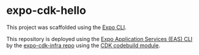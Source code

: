# expo-cdk-hello

This project was scaffolded using the [Expo CLI](https://docs.expo.dev/workflow/expo-cli/#expo-init).



This repository is deployed using the [Expo Application Services (EAS) CLI](https://github.com/expo/eas-cli) by the [expo-cdk-infra repo](https://github.com/jmeyers91/expo-cdk-infra) using the [CDK codebuild module](https://docs.aws.amazon.com/cdk/api/v2/docs/aws-cdk-lib.aws_codebuild-readme.html).
